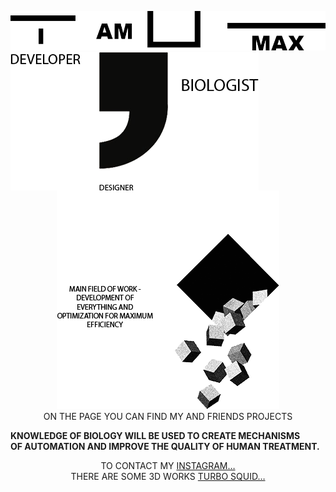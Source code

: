 <p align="center">
  <img src="https://github.com/MaxBezs/MaxBezs/blob/main/headmain.png" alt="I AM MAX">
  <img align="left" src="https://github.com/MaxBezs/MaxBezs/blob/main/mainsphere.png" alt="My sphere">
  <img src="https://github.com/MaxBezs/MaxBezs/blob/main/mainidea.png" alt="The main Ideas">
  <br/>
  ON THE PAGE YOU CAN FIND MY AND FRIENDS PROJECTS
</p>

__KNOWLEDGE OF BIOLOGY WILL BE USED TO CREATE MECHANISMS__<br/>
__OF AUTOMATION AND IMPROVE THE QUALITY OF HUMAN TREATMENT.__

<p align="center">
  TO CONTACT MY <a href="https://www.instagram.com/max_bezs/">INSTAGRAM…</a><br/>
  THERE ARE SOME 3D WORKS <a href="https://www.turbosquid.com/ru/Search/Artists/Max_Bezs">TURBO SQUID…</a> 
</p>

